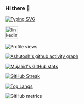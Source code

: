 ### Hi there 👋

[![Typing SVG](https://readme-typing-svg.demolab.com?font=Fira+Code&duration=3000&pause=0&color=FFFFFF&multiline=true&width=435&height=60&lines=I+am+Mujahid;you+can+call+me+iron_lad)](https://git.io/typing-svg)

[<img src='https://cdn.jsdelivr.net/npm/simple-icons@3.0.1/icons/linkedin.svg' alt='linkedin' height='40'>](https://www.linkedin.com/in/mujahid-ali-322510227/)

![Profile views](https://gpvc.arturio.dev/mujahidali88094)  

[![Ashutosh's github activity graph](https://activity-graph.herokuapp.com/graph?username=mujahidali88094&theme=react)](https://github.com/ashutosh00710/github-readme-activity-graph)

[![Mujahid's GitHub stats](https://github-readme-stats.vercel.app/api?username=mujahidali88094&theme=dark&count_private=true)](https://github.com/anuraghazra/github-readme-stats)

[![GitHub Streak](https://streak-stats.demolab.com?user=mujahidali88094&theme=dark)](https://git.io/streak-stats)

[![Top Langs](https://github-readme-stats.vercel.app/api/top-langs/?username=mujahidali88094&layout=compact&theme=dark)](https://github.com/anuraghazra/github-readme-stats)
 

![GitHub metrics](https://metrics.lecoq.io/mujahidali88094)

<!--
**mujahidali88094/mujahidali88094** is a ✨ _special_ ✨ repository because its `README.md&layout=compact` (this file) appears on your GitHub profile.

Here are some ideas to get you started:

- 🔭 I’m currently working on ...
- 🌱 I’m currently learning ...
- 👯 I’m looking to collaborate on ...
- 🤔 I’m looking for help with ...
- 💬 Ask me about ...
- 📫 How to reach me: ...
- 😄 Pronouns: ...
- ⚡ Fun fact: ...
-->
